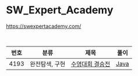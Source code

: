 # SW_Expert_Academy

https://swexpertacademy.com/

<br />

| 번호 | 분류           | 제목                                                                                                                     | 풀이                                    |
| ---- | -------------- | ------------------------------------------------------------------------------------------------------------------------ | --------------------------------------- |
| 4193 | 완전탐색, 구현 | [수영대회 결승전](https://swexpertacademy.com/main/code/userProblem/userProblemDetail.do?contestProbId=AWKaG6_6AGQDFARV) | [Java](Java/swexpert/Problem_4193.java) |
